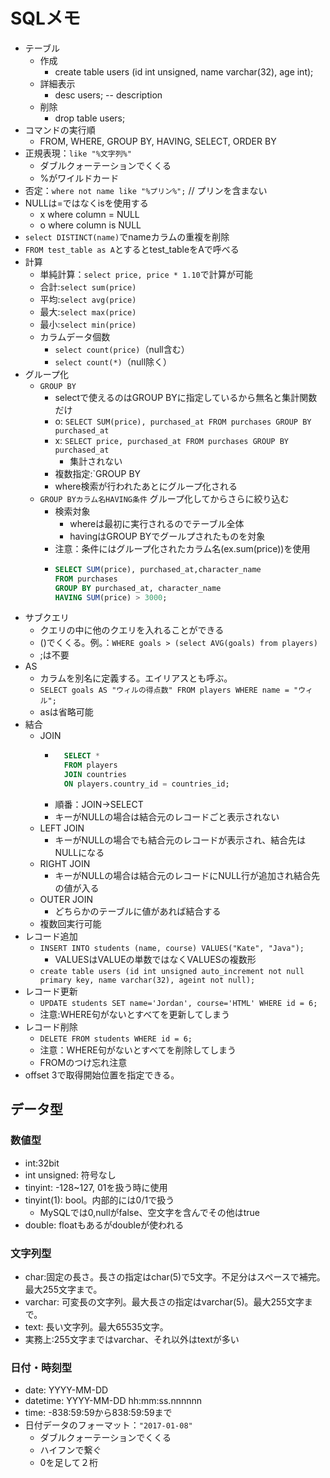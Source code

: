 # SQLメモ

- テーブル
  - 作成
    - create table users (id int unsigned, name varchar(32), age int);
  - 詳細表示
    - desc users; -- description
  - 削除
    - drop table users;
- コマンドの実行順
  - FROM, WHERE, GROUP BY, HAVING, SELECT, ORDER BY
- 正規表現：`like "%文字列%"`
  - ダブルクォーテーションでくくる
  - %がワイルドカード
- 否定：`where not name like "%プリン%";` // プリンを含まない
- NULLは=ではなくisを使用する
  - x where column = NULL
  - o where column is NULL
- `select DISTINCT(name)`でnameカラムの重複を削除
- `FROM test_table as A`とするとtest_tableをAで呼べる
- 計算
  - 単純計算：`select price, price * 1.10`で計算が可能
  - 合計:`select sum(price)`
  - 平均:`select avg(price)`
  - 最大:`select max(price)`
  - 最小:`select min(price)`
  - カラムデータ個数
    - `select count(price)`（null含む）
    - `select count(*)`（null除く）
- グループ化
  - `GROUP BY`
    - selectで使えるのはGROUP BYに指定しているから無名と集計関数だけ
    - o: `SELECT SUM(price), purchased_at FROM purchases GROUP BY purchased_at`
    - x: `SELECT price, purchased_at FROM purchases GROUP BY purchased_at`
      - 集計されない
    - 複数指定:`GROUP BY
    - where検索が行われたあとにグループ化される
  - `GROUP BYカラム名HAVING条件` グループ化してからさらに絞り込む
    - 検索対象
      - whereは最初に実行されるのでテーブル全体
      - havingはGROUP BYでグールプされたものを対象
    - 注意：条件にはグループ化されたカラム名(ex.sum(price))を使用
    - ```sql
      SELECT SUM(price), purchased_at,character_name
      FROM purchases
      GROUP BY purchased_at, character_name
      HAVING SUM(price) > 3000;
      ```
- サブクエリ
  - クエリの中に他のクエリを入れることができる
  - ()でくくる。例。：`WHERE goals > (select AVG(goals) from players)`
  - ;は不要
- AS
  - カラムを別名に定義する。エイリアスとも呼ぶ。
  - `SELECT goals AS "ウィルの得点数" FROM players WHERE name = "ウィル";`
  - asは省略可能
- 結合
  - JOIN
    - ```sql
        SELECT *
        FROM players
        JOIN countries
        ON players.country_id = countries_id;
      ```
    - 順番：JOIN->SELECT
    - キーがNULLの場合は結合元のレコードごと表示されない
  - LEFT JOIN
    - キーがNULLの場合でも結合元のレコードが表示され、結合先はNULLになる
  - RIGHT JOIN
    - キーがNULLの場合は結合元のレコードにNULL行が追加され結合先の値が入る
  - OUTER JOIN
    - どちらかのテーブルに値があれば結合する
  - 複数回実行可能
- レコード追加
  - `INSERT INTO students (name, course) VALUES("Kate", "Java");`
    - VALUESはVALUEの単数ではなくVALUESの複数形
  - `create table users (id int unsigned auto_increment not null primary key, name varchar(32), ageint not null);`
- レコード更新
  - `UPDATE students SET name='Jordan', course='HTML' WHERE id = 6;`
  - 注意:WHERE句がないとすべてを更新してしまう
- レコード削除
  - `DELETE FROM students WHERE id = 6;`
  - 注意：WHERE句がないとすべてを削除してしまう
  - FROMのつけ忘れ注意
- offset 3で取得開始位置を指定できる。

## データ型

### 数値型

- int:32bit
- int unsigned: 符号なし
- tinyint: -128~127, 01を扱う時に使用
- tinyint(1): bool。内部的には0/1で扱う
  - MySQLでは0,nullがfalse、空文字を含んでその他はtrue
- double: floatもあるがdoubleが使われる

### 文字列型

- char:固定の長さ。長さの指定はchar(5)で5文字。不足分はスペースで補完。最大255文字まで。
- varchar: 可変長の文字列。最大長さの指定はvarchar(5)。最大255文字まで。
- text: 長い文字列。最大65535文字。
- 実務上:255文字まではvarchar、それ以外はtextが多い

### 日付・時刻型

- date: YYYY-MM-DD
- datetime: YYYY-MM-DD hh:mm:ss.nnnnnn
- time: -838:59:59から838:59:59まで
- 日付データのフォーマット：`"2017-01-08"`
  - ダブルクォーテーションでくくる
  - ハイフンで繋ぐ
  - 0を足して２桁
